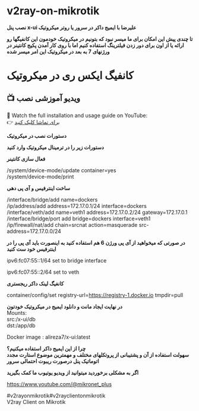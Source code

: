 # v2ray-on-mikrotik

**نصب پنل x-ui علیرضا با ایمیج داکر در سرور یا روتر میکروتیک**

**تا چندی پیش این امکان برای ما میسر نبود که بتونیم در میکروتیک خودمون این کانفیگها رو ارائه یا از اون برای دور زدن فیلترینگ استفاده کنیم اما با روی کار آمدن پکیج کانتینر در ورژنهای 7 به بعد در میکروتیک این امر میسر شده**

# کانفیگ ایکس ری در میکروتیک

## 📺 ویدیو آموزشی نصب 
🎥 Watch the full installation and usage guide on YouTube:  
👉 [برای تماشا کلیک کنید](https://www.youtube.com/watch?v=131ONwrhPxg&t=72s)  

  
**دستورات نصب در میکروتیک**

**دستورات زیر را در ترمینال میکروتیک وارد کنید**  

**فعال سازی کانتینر**

/system/device-mode/update container=yes  
/system/device-mode/print    

**ساخت اینترفیس و آی پی دهی**

/interface/bridge/add name=dockers  
/ip/address/add address=172.17.0.1/24 interface=dockers  
/interface/veth/add name=veth1 address=172.17.0.2/24 gateway=172.17.0.1  
/interface/bridge/port add bridge=dockers interface=veth1  
/ip/firewall/nat/add chain=srcnat action=masquerade src-address=172.17.0.0/24   

**در صورتی که میخواهید از آی پی ورژن 6 هم استفاده کنید به اینصورت باید آی پی را در اینترفیس خود ست کنید**

ipv6:fc07:55::1/64 set to bridge interface

ipv6:fc07:55::2/64 set to veth

**کانغیگ لینک داکر ریجستری**  

container/config/set registry-url=https://registry-1.docker.io tmpdir=pull   

**در نهایت ایجاد مانت و دانلود ایمیج در میکروتیک خودتون**  
Mounts:  
src:/x-ui/db  
dst:/app/db  

Docker image : alireza7/x-ui:latest    
  
**چرا از این ایمیج داکر استفاده میکنیم؟**  
**سهولت استفاده از آن و پشتیبانی از پروتکلهای مختلف و مهمترین موضوع استارت مجدد اتوماتیک پنل درصورت ریبوت احتمالی سرور**

**اگر به مشکلی برخوردید میتوانید از ویدیو یوتیوب ما کمک بگیرید**  

https://www.youtube.com/@mikronet_plus  

#v2rayonmikrotik#v2rayclientonmikrotik  
V2ray Client on Mikrotik

